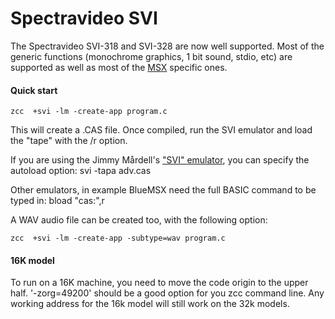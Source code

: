 # Spectravideo SVI

The Spectravideo SVI-318 and SVI-328 are now well supported.
Most of the generic functions (monochrome graphics, 1 bit sound, stdio, etc) are supported as well as most of the [MSX](Platform---MSX) specific ones.



#### Quick start

    zcc  +svi -lm -create-app program.c

This will create a .CAS file.
Once compiled, run the SVI emulator and load the "tape" with the /r option.

If you are using the Jimmy Mårdell's ["SVI" emulator](http://www.acc.umu.se/~yarin/sviemu/), you can specify the autoload option:
    svi -tapa adv.cas

Other emulators, in example BlueMSX need the full BASIC command to be typed in:
    bload "cas:",r
 
A WAV audio file can be created too, with the following option:

    zcc  +svi -lm -create-app -subtype=wav program.c


#### 16K model
To run on a 16K machine, you need to move the code origin to the upper half.
'-zorg=49200' should be a good option for you zcc command line.  Any working address for the 16k model will still work on the 32k models.
